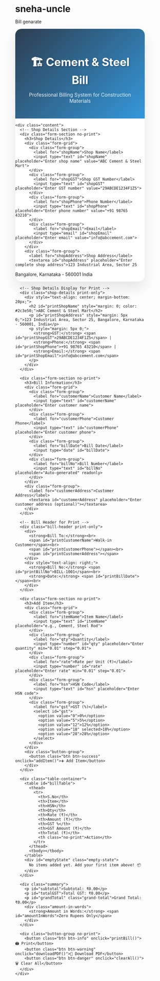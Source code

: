 # sneha-uncle
Bill genarate
<!DOCTYPE html>
<html lang="en">
<head>
  <meta charset="UTF-8">
  <meta name="viewport" content="width=device-width, initial-scale=1.0">
  <title>Cement & Steel Bill</title>
  <script src="https://cdnjs.cloudflare.com/ajax/libs/jspdf/2.5.1/jspdf.umd.min.js"></script>
  <style>
    * {
      margin: 0;
      padding: 0;
      box-sizing: border-box;
    }

    body {
      font-family: 'Segoe UI', Tahoma, Geneva, Verdana, sans-serif;
      background: linear-gradient(135deg, #667eea 0%, #764ba2 100%);
      min-height: 100vh;
      padding: 20px;
    }

    .container {
      max-width: 1000px;
      margin: 0 auto;
      background: white;
      border-radius: 20px;
      box-shadow: 0 20px 40px rgba(0,0,0,0.1);
      overflow: hidden;
    }

    .header {
      background: linear-gradient(135deg, #2c3e50, #3498db);
      color: white;
      padding: 30px;
      text-align: center;
    }

    .header h1 {
      font-size: 2.5em;
      margin-bottom: 10px;
      text-shadow: 2px 2px 4px rgba(0,0,0,0.3);
    }

    .header p {
      opacity: 0.9;
      font-size: 1.1em;
    }

    .content {
      padding: 30px;
    }

    .form-section {
      background: #f8f9fa;
      padding: 25px;
      border-radius: 15px;
      margin-bottom: 25px;
      border: 1px solid #e9ecef;
    }

    .form-section h3 {
      color: #2c3e50;
      margin-bottom: 20px;
      font-size: 1.3em;
      display: flex;
      align-items: center;
    }

    .form-section h3:before {
      content: "📋";
      margin-right: 10px;
    }

    .form-grid {
      display: grid;
      grid-template-columns: repeat(auto-fit, minmax(250px, 1fr));
      gap: 15px;
      margin-bottom: 20px;
    }

    .form-group {
      display: flex;
      flex-direction: column;
    }

    label {
      font-weight: 600;
      margin-bottom: 5px;
      color: #495057;
    }

    input, select, textarea {
      padding: 12px 15px;
      border: 2px solid #e9ecef;
      border-radius: 8px;
      font-size: 16px;
      transition: all 0.3s ease;
      background: white;
    }

    textarea {
      resize: vertical;
      min-height: 80px;
    }

    input:focus, select:focus, textarea:focus {
      outline: none;
      border-color: #3498db;
      box-shadow: 0 0 0 3px rgba(52, 152, 219, 0.1);
    }

    .btn {
      background: linear-gradient(135deg, #3498db, #2980b9);
      color: white;
      border: none;
      padding: 12px 25px;
      border-radius: 8px;
      cursor: pointer;
      font-size: 16px;
      font-weight: 600;
      transition: all 0.3s ease;
      margin: 5px;
      min-width: 140px;
    }

    .btn:hover {
      transform: translateY(-2px);
      box-shadow: 0 5px 15px rgba(52, 152, 219, 0.3);
    }

    .btn-success {
      background: linear-gradient(135deg, #27ae60, #2ecc71);
    }

    .btn-info {
      background: linear-gradient(135deg, #17a2b8, #20c997);
    }

    .btn-warning {
      background: linear-gradient(135deg, #f39c12, #e67e22);
    }

    .btn-danger {
      background: linear-gradient(135deg, #e74c3c, #c0392b);
    }

    .button-group {
      display: flex;
      flex-wrap: wrap;
      justify-content: center;
      margin: 20px 0;
    }

    .table-container {
      overflow-x: auto;
      margin: 20px 0;
      border-radius: 10px;
      box-shadow: 0 4px 6px rgba(0,0,0,0.1);
    }

    table {
      width: 100%;
      border-collapse: collapse;
      background: white;
    }

    th {
      background: linear-gradient(135deg, #34495e, #2c3e50);
      color: white;
      padding: 15px;
      text-align: center;
      font-weight: 600;
    }

    td {
      padding: 12px 15px;
      text-align: center;
      border-bottom: 1px solid #eee;
    }

    tbody tr:hover {
      background-color: #f8f9fa;
    }

    .delete-btn {
      background: #e74c3c;
      color: white;
      border: none;
      padding: 5px 10px;
      border-radius: 4px;
      cursor: pointer;
      font-size: 12px;
    }

    .delete-btn:hover {
      background: #c0392b;
    }

    .summary {
      background: linear-gradient(135deg, #ecf0f1, #bdc3c7);
      padding: 25px;
      border-radius: 15px;
      margin-top: 25px;
      text-align: right;
    }

    .summary p {
      margin: 8px 0;
      font-size: 1.1em;
    }

    .summary .grand-total {
      font-size: 1.4em;
      font-weight: bold;
      color: #2c3e50;
      border-top: 2px solid #3498db;
      padding-top: 15px;
      margin-top: 15px;
    }

    .amount-in-words {
      background: #e8f4f8;
      padding: 15px;
      border-radius: 8px;
      margin-top: 15px;
      text-align: left;
      font-style: italic;
      color: #2c3e50;
    }

    .empty-state {
      text-align: center;
      padding: 40px;
      color: #6c757d;
      font-style: italic;
    }

    .print-only {
      display: none;
    }

    @media (max-width: 768px) {
      .form-grid {
        grid-template-columns: 1fr;
      }
      
      .button-group {
        flex-direction: column;
        align-items: center;
      }
      
      .btn {
        width: 200px;
        margin: 5px 0;
      }
    }

    @media print {
      body {
        background: white;
        padding: 0;
        font-size: 12px;
      }
      
      .container {
        box-shadow: none;
        border-radius: 0;
        max-width: none;
      }
      
      .form-section, .button-group {
        display: none;
      }
      
      .header {
        background: #2c3e50 !important;
        -webkit-print-color-adjust: exact;
        padding: 20px;
      }

      .print-only {
        display: block;
      }

      .no-print {
        display: none;
      }

      .shop-details {
        background: #f8f9fa;
        padding: 15px;
        border: 2px solid #2c3e50;
        margin-bottom: 20px;
      }

      .bill-header {
        display: flex;
        justify-content: space-between;
        margin-bottom: 20px;
        border-bottom: 2px solid #333;
        padding-bottom: 10px;
      }

      table {
        font-size: 11px;
      }

      th, td {
        padding: 8px 5px;
      }

      .summary {
        background: none;
        border: 1px solid #333;
        font-size: 12px;
      }
    }

    .toast {
      position: fixed;
      top: 20px;
      right: 20px;
      background: #27ae60;
      color: white;
      padding: 15px 20px;
      border-radius: 8px;
      box-shadow: 0 4px 12px rgba(0,0,0,0.15);
      z-index: 1000;
      transform: translateX(400px);
      transition: transform 0.3s ease;
    }

    .toast.show {
      transform: translateX(0);
    }

    .toast.error {
      background: #e74c3c;
    }

    .shop-details {
      background: #f0f8ff;
      padding: 20px;
      border-radius: 10px;
      margin-bottom: 20px;
      border-left: 4px solid #3498db;
    }

    .shop-details h4 {
      color: #2c3e50;
      margin-bottom: 10px;
    }
  </style>
</head>
<body>
  <div class="container">
    <div class="header">
      <h1>🏗️ Cement & Steel Bill</h1>
      <p>Professional Billing System for Construction Materials</p>
    </div>

    <div class="content">
      <!-- Shop Details Section -->
      <div class="form-section no-print">
        <h3>Shop Details</h3>
        <div class="form-grid">
          <div class="form-group">
            <label for="shopName">Shop Name</label>
            <input type="text" id="shopName" placeholder="Enter shop name" value="ABC Cement & Steel Mart">
          </div>
          <div class="form-group">
            <label for="shopGST">Shop GST Number</label>
            <input type="text" id="shopGST" placeholder="Enter GST number" value="29ABCDE1234F1Z5">
          </div>
          <div class="form-group">
            <label for="shopPhone">Phone Number</label>
            <input type="text" id="shopPhone" placeholder="Enter phone number" value="+91 98765 43210">
          </div>
          <div class="form-group">
            <label for="shopEmail">Email</label>
            <input type="email" id="shopEmail" placeholder="Enter email" value="info@abccement.com">
          </div>
        </div>
        <div class="form-group">
          <label for="shopAddress">Shop Address</label>
          <textarea id="shopAddress" placeholder="Enter complete shop address">123 Industrial Area, Sector 25
Bangalore, Karnataka - 560001
India</textarea>
        </div>
      </div>

      <!-- Shop Details Display for Print -->
      <div class="shop-details print-only">
        <div style="text-align: center; margin-bottom: 20px;">
          <h2 id="printShopName" style="margin: 0; color: #2c3e50;">ABC Cement & Steel Mart</h2>
          <p id="printShopAddress" style="margin: 5px 0;">123 Industrial Area, Sector 25, Bangalore, Karnataka - 560001, India</p>
          <p style="margin: 5px 0;">
            <strong>GST:</strong> <span id="printShopGST">29ABCDE1234F1Z5</span> | 
            <strong>Phone:</strong> <span id="printShopPhone">+91 98765 43210</span> | 
            <strong>Email:</strong> <span id="printShopEmail">info@abccement.com</span>
          </p>
        </div>
      </div>

      <div class="form-section no-print">
        <h3>Bill Information</h3>
        <div class="form-grid">
          <div class="form-group">
            <label for="customerName">Customer Name</label>
            <input type="text" id="customerName" placeholder="Enter customer name">
          </div>
          <div class="form-group">
            <label for="customerPhone">Customer Phone</label>
            <input type="text" id="customerPhone" placeholder="Enter customer phone">
          </div>
          <div class="form-group">
            <label for="billDate">Bill Date</label>
            <input type="date" id="billDate">
          </div>
          <div class="form-group">
            <label for="billNo">Bill Number</label>
            <input type="text" id="billNo" placeholder="Auto-generated" readonly>
          </div>
        </div>
        <div class="form-group">
          <label for="customerAddress">Customer Address</label>
          <textarea id="customerAddress" placeholder="Enter customer address (optional)"></textarea>
        </div>
      </div>

      <!-- Bill Header for Print -->
      <div class="bill-header print-only">
        <div>
          <strong>Bill To:</strong><br>
          <span id="printCustomerName">Walk-in Customer</span><br>
          <span id="printCustomerPhone"></span><br>
          <span id="printCustomerAddress"></span>
        </div>
        <div style="text-align: right;">
          <strong>Bill No:</strong> <span id="printBillNo">BILL-1001</span><br>
          <strong>Date:</strong> <span id="printBillDate"></span><br>
        </div>
      </div>

      <div class="form-section no-print">
        <h3>Add Item</h3>
        <div class="form-grid">
          <div class="form-group">
            <label for="itemName">Item Name</label>
            <input type="text" id="itemName" placeholder="e.g., Cement, Steel Rod">
          </div>
          <div class="form-group">
            <label for="qty">Quantity</label>
            <input type="number" id="qty" placeholder="Enter quantity" min="0.01" step="0.01">
          </div>
          <div class="form-group">
            <label for="rate">Rate per Unit (₹)</label>
            <input type="number" id="rate" placeholder="Enter rate" min="0.01" step="0.01">
          </div>
          <div class="form-group">
            <label for="hsn">HSN Code</label>
            <input type="text" id="hsn" placeholder="Enter HSN code">
          </div>
          <div class="form-group">
            <label for="gst">GST (%)</label>
            <select id="gst">
              <option value="0">0%</option>
              <option value="5">5%</option>
              <option value="12">12%</option>
              <option value="18" selected>18%</option>
              <option value="28">28%</option>
            </select>
          </div>
        </div>
        <div class="button-group">
          <button class="btn btn-success" onclick="addItem()">➕ Add Item</button>
        </div>
      </div>

      <div class="table-container">
        <table id="billTable">
          <thead>
            <tr>
              <th>S.No</th>
              <th>Item</th>
              <th>HSN</th>
              <th>Qty</th>
              <th>Rate (₹)</th>
              <th>Amount (₹)</th>
              <th>GST %</th>
              <th>GST Amount (₹)</th>
              <th>Total (₹)</th>
              <th class="no-print">Action</th>
            </tr>
          </thead>
          <tbody></tbody>
        </table>
        <div id="emptyState" class="empty-state">
          No items added yet. Add your first item above! 📦
        </div>
      </div>

      <div class="summary">
        <p id="subtotal">Subtotal: ₹0.00</p>
        <p id="totalGST">Total GST: ₹0.00</p>
        <p id="grandTotal" class="grand-total">Grand Total: ₹0.00</p>
        <div class="amount-in-words">
          <strong>Amount in Words:</strong> <span id="amountInWords">Zero Rupees Only</span>
        </div>
      </div>

      <div class="button-group no-print">
        <button class="btn btn-info" onclick="printBill()">🖨️ Print</button>
        <button class="btn btn-warning" onclick="downloadPDF()">📄 Download PDF</button>
        <button class="btn btn-danger" onclick="clearAll()">🗑️ Clear All</button>
      </div>
    </div>
  </div>

  <script>
    let subtotal = 0;
    let totalGST = 0;
    let billNoCounter = 1001;
    let items = [];

    // Initialize
    document.getElementById('billDate').value = new Date().toISOString().split('T')[0];
    document.getElementById('billNo').value = "BILL-" + billNoCounter;

    function showToast(message, isError = false) {
      const toast = document.createElement('div');
      toast.className = `toast ${isError ? 'error' : ''}`;
      toast.textContent = message;
      document.body.appendChild(toast);
      
      setTimeout(() => toast.classList.add('show'), 100);
      setTimeout(() => {
        toast.classList.remove('show');
        setTimeout(() => document.body.removeChild(toast), 300);
      }, 3000);
    }

    function numberToWords(num) {
      if (num === 0) return "Zero";
      
      const ones = ["", "One", "Two", "Three", "Four", "Five", "Six", "Seven", "Eight", "Nine"];
      const teens = ["Ten", "Eleven", "Twelve", "Thirteen", "Fourteen", "Fifteen", "Sixteen", "Seventeen", "Eighteen", "Nineteen"];
      const tens = ["", "", "Twenty", "Thirty", "Forty", "Fifty", "Sixty", "Seventy", "Eighty", "Ninety"];
      const thousands = ["", "Thousand", "Lakh", "Crore"];

      function convertGroup(n) {
        let result = "";
        if (n >= 100) {
          result += ones[Math.floor(n / 100)] + " Hundred ";
          n %= 100;
        }
        if (n >= 20) {
          result += tens[Math.floor(n / 10)] + " ";
          n %= 10;
        } else if (n >= 10) {
          result += teens[n - 10] + " ";
          return result;
        }
        if (n > 0) {
          result += ones[n] + " ";
        }
        return result;
      }

      const integerPart = Math.floor(num);
      const decimalPart = Math.round((num - integerPart) * 100);

      if (integerPart === 0) {
        return decimalPart > 0 ? `Zero Rupees and ${convertGroup(decimalPart).trim()} Paise Only` : "Zero Rupees Only";
      }

      let result = "";
      let groupIndex = 0;

      // Handle Indian numbering system
      if (integerPart >= 10000000) { // Crores
        const crores = Math.floor(integerPart / 10000000);
        result += convertGroup(crores) + "Crore ";
        integerPart %= 10000000;
      }
      
      if (integerPart >= 100000) { // Lakhs
        const lakhs = Math.floor(integerPart / 100000);
        result += convertGroup(lakhs) + "Lakh ";
        integerPart %= 100000;
      }
      
      if (integerPart >= 1000) { // Thousands
        const thousands = Math.floor(integerPart / 1000);
        result += convertGroup(thousands) + "Thousand ";
        integerPart %= 1000;
      }
      
      if (integerPart > 0) {
        result += convertGroup(integerPart);
      }

      result = result.trim() + " Rupees";
      
      if (decimalPart > 0) {
        result += " and " + convertGroup(decimalPart).trim() + " Paise";
      }
      
      return result + " Only";
    }

    function addItem() {
      const item = document.getElementById("itemName").value.trim();
      const qty = parseFloat(document.getElementById("qty").value);
      const rate = parseFloat(document.getElementById("rate").value);
      const hsn = document.getElementById("hsn").value.trim();
      const gstPercent = parseFloat(document.getElementById("gst").value);

      if (!item) {
        showToast("Please enter item name", true);
        return;
      }
      if (!qty || qty <= 0) {
        showToast("Please enter valid quantity", true);
        return;
      }
      if (!rate || rate <= 0) {
        showToast("Please enter valid rate", true);
        return;
      }

      const itemTotal = qty * rate;
      const gstAmount = (itemTotal * gstPercent) / 100;
      const finalTotal = itemTotal + gstAmount;

      const newItem = {
        id: Date.now(),
        name: item,
        hsn: hsn,
        qty: qty,
        rate: rate,
        gstPercent: gstPercent,
        itemTotal: itemTotal,
        gstAmount: gstAmount,
        finalTotal: finalTotal
      };

      items.push(newItem);
      updateTable();
      clearItemFields();
      showToast("Item added successfully!");
    }

    function updateTable() {
      const tbody = document.querySelector("#billTable tbody");
      const emptyState = document.getElementById("emptyState");
      
      tbody.innerHTML = "";
      
      if (items.length === 0) {
        emptyState.style.display = "block";
        document.querySelector(".table-container table").style.display = "none";
      } else {
        emptyState.style.display = "none";
        document.querySelector(".table-container table").style.display = "table";
        
        items.forEach((item, index) => {
          const row = tbody.insertRow();
          row.insertCell(0).innerText = index + 1;
          row.insertCell(1).innerText = item.name;
          row.insertCell(2).innerText = item.hsn;
          row.insertCell(3).innerText = item.qty;
          row.insertCell(4).innerText = `₹${item.rate.toFixed(2)}`;
          row.insertCell(5).innerText = `₹${item.itemTotal.toFixed(2)}`;
          row.insertCell(6).innerText = `${item.gstPercent}%`;
          row.insertCell(7).innerText = `₹${item.gstAmount.toFixed(2)}`;
          row.insertCell(8).innerText = `₹${item.finalTotal.toFixed(2)}`;
          const actionCell = row.insertCell(9);
          actionCell.className = "no-print";
          actionCell.innerHTML = `<button class="delete-btn" onclick="deleteItem(${item.id})">Delete</button>`;
        });
      }
      
      updateSummary();
    }

    function deleteItem(id) {
      items = items.filter(item => item.id !== id);
      updateTable();
      showToast("Item deleted successfully!");
    }

    function updateSummary() {
      subtotal = items.reduce((sum, item) => sum + item.itemTotal, 0);
      totalGST = items.reduce((sum, item) => sum + item.gstAmount, 0);
      const grandTotal = subtotal + totalGST;

      document.getElementById("subtotal").innerText = `Subtotal: ₹${subtotal.toFixed(2)}`;
      document.getElementById("totalGST").innerText = `Total GST: ₹${totalGST.toFixed(2)}`;
      document.getElementById("grandTotal").innerText = `Grand Total: ₹${grandTotal.toFixed(2)}`;
      
      // Update amount in words
      document.getElementById("amountInWords").innerText = numberToWords(grandTotal);
    }

    function clearItemFields() {
      document.getElementById("itemName").value = "";
      document.getElementById("qty").value = "";
      document.getElementById("rate").value = "";
      document.getElementById("hsn").value = "";
      document.getElementById("gst").value = "18";
    }

    function clearAll() {
      if (confirm("Are you sure you want to clear all items?")) {
        items = [];
        updateTable();
        billNoCounter++;
        document.getElementById('billNo').value = "BILL-" + billNoCounter;
        showToast("All items cleared!");
      }
    }

    function updatePrintElements() {
      // Update shop details for print
      document.getElementById("printShopName").innerText = document.getElementById("shopName").value || "Shop Name";
      document.getElementById("printShopAddress").innerText = document.getElementById("shopAddress").value || "Shop Address";
      document.getElementById("printShopGST").innerText = document.getElementById("shopGST").value || "GST Number";
      document.getElementById("printShopPhone").innerText = document.getElementById("shopPhone").value || "Phone";
      document.getElementById("printShopEmail").innerText = document.getElementById("shopEmail").value || "Email";
      
      // Update customer details for print
      document.getElementById("printCustomerName").innerText = document.getElementById("customerName").value || "Walk-in Customer";
      document.getElementById("printCustomerPhone").innerText = document.getElementById("customerPhone").value ? "Phone: " + document.getElementById("customerPhone").value : "";
      document.getElementById("printCustomerAddress").innerText = document.getElementById("customerAddress").value || "";
      document.getElementById("printBillNo").innerText = document.getElementById("billNo").value || "N/A";
      document.getElementById("printBillDate").innerText = document.getElementById("billDate").value || new Date().toISOString().split('T')[0];
    }

    function printBill() {
      if (items.length === 0) {
        showToast("Please add items before printing", true);
        return;
      }
      updatePrintElements();
      window.print();
    }

    async function downloadPDF() {
      if (items.length === 0) {
        showToast("Please add items before downloading PDF", true);
        return;
      }

      const { jsPDF } = window.jspdf;
      const doc = new jsPDF();

      const shopName = document.getElementById("shopName").value || "Shop Name";
      const shopAddress = document.getElementById("shopAddress").value || "Shop Address";
      const shopGST = document.getElementById("shopGST").value || "GST Number";
      const shopPhone = document.getElementById("shopPhone").value || "Phone";
      const shopEmail = document.getElementById("shopEmail").value || "Email";

      const customerName = document.getElementById("customerName").value || "Walk-in Customer";
      const customerPhone = document.getElementById("customerPhone").value || "";
      const customerAddress = document.getElementById("customerAddress").value || "";
      const date = document.getElementById("billDate").value || new Date().toISOString().split('T')[0];
      const billNo = document.getElementById("billNo").value || "N/A";

      // Shop Header
      doc.setFontSize(18);
      doc.setFont(undefined, 'bold');
      doc.text(shopName, 105, 20, { align: 'center' });
      
      doc.setFontSize(10);
      doc.setFont(undefined, 'normal');
      doc.text(shopAddress, 105, 30, { align: 'center' });
      doc.text(`GST: ${shopGST} | Phone: ${shopPhone} | Email: ${shopEmail}`, 105, 38, { align: 'center' });
      
      // Line separator
      doc.line(15, 45, 195, 45);

      // Bill details
      doc.setFontSize(12);
      doc.setFont(undefined, 'bold');
      doc.text("BILL DETAILS", 15, 55);
      
      doc.setFont(undefined, 'normal');
      doc.text(`Bill No: ${billNo}`, 15, 65);
      doc.text(`Date: ${date}`, 15, 72);
      
      doc.text(`Customer: ${customerName}`, 105, 65);
      if (customerPhone) doc.text(`Phone: ${customerPhone}`, 105, 72);
      if (customerAddress) {
        const addressLines = customerAddress.split('\n');
        addressLines.forEach((line, index) => {
          doc.text(line, 105, 79 + (index * 7));
        });
      }

      // Table header
      let y = 95;
      doc.setFont(undefined, 'bold');
      doc.setFontSize(9);
      doc.text("S.No", 15, y);
      doc.text("Item", 30, y);
      doc.text("HSN", 70, y);
      doc.text("Qty", 85, y);
      doc.text("Rate", 100, y);
      doc.text("Amount", 118, y);
      doc.text("GST%", 140, y);
      doc.text("GST Amt", 155, y);
      doc.text("Total", 175, y);

      // Line under header
      doc.line(15, y + 3, 195, y + 3);

      // Table content
      y += 10;
      doc.setFont(undefined, 'normal');
      items.forEach((item, index) => {
        doc.text((index + 1).toString(), 15, y);
        doc.text(item.name.substring(0, 12), 30, y);
        doc.text(item.hsn, 70, y);
        doc.text(item.qty.toString(), 85, y);
        doc.text(`₹${item.rate.toFixed(2)}`, 100, y);
        doc.text(`₹${item.itemTotal.toFixed(2)}`, 118, y);
        doc.text(`${item.gstPercent}%`, 140, y);
        doc.text(`₹${item.gstAmount.toFixed(2)}`, 155, y);
        doc.text(`₹${item.finalTotal.toFixed(2)}`, 175, y);
        y += 8;
      });

      // Summary
      y += 10;
      doc.line(15, y, 195, y);
      y += 10;
      
      doc.setFont(undefined, 'bold');
      doc.text(`Subtotal: ₹${subtotal.toFixed(2)}`, 140, y);
      y += 8;
      doc.text(`Total GST: ₹${totalGST.toFixed(2)}`, 140, y);
      y += 8;
      doc.setFontSize(12);
      doc.text(`Grand Total: ₹${(subtotal + totalGST).toFixed(2)}`, 140, y);

      // Amount in words
      y += 15;
      doc.setFontSize(10);
      doc.setFont(undefined, 'normal');
      doc.text("Amount in Words:", 15, y);
      y += 7;
      const amountWords = numberToWords(subtotal + totalGST);
      const wordsLines = doc.splitTextToSize(amountWords, 180);
      doc.text(wordsLines, 15, y);

      // Footer
      y += (wordsLines.length * 7) + 15;
      doc.setFontSize(8);
      doc.text("Thank you for your business!", 105, y, { align: 'center' });

      doc.save(`${billNo}_cement_steel_bill.pdf`);
      showToast("PDF downloaded successfully!");
    }

    // Enter key support for adding items
    document.addEventListener('keydown', function(event) {
      if (event.key === 'Enter' && event.target.closest('.form-section')) {
        const inputs = ['itemName', 'qty', 'rate', 'hsn'];
        const currentInput = event.target.id;
        const currentIndex = inputs.indexOf(currentInput);
        
        if (currentIndex !== -1 && currentIndex < inputs.length - 1) {
          document.getElementById(inputs[currentIndex + 1]).focus();
        } else if (currentInput === 'hsn' || currentInput === 'gst') {
          addItem();
        }
      }
    });

    // Initialize table
    updateTable();
  </script>
</body>
</html>
